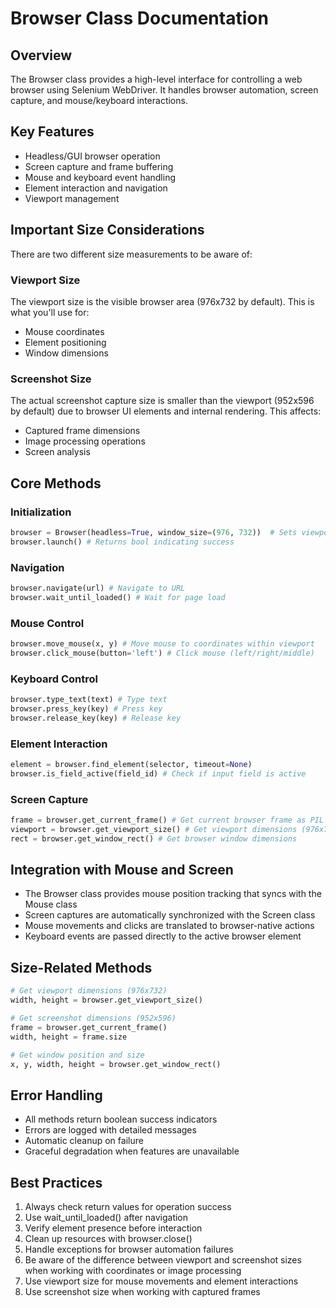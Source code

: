 # Browser Class Documentation

## Overview
The Browser class provides a high-level interface for controlling a web browser using Selenium WebDriver. It handles browser automation, screen capture, and mouse/keyboard interactions.

## Key Features
- Headless/GUI browser operation
- Screen capture and frame buffering
- Mouse and keyboard event handling
- Element interaction and navigation
- Viewport management

## Important Size Considerations
There are two different size measurements to be aware of:

### Viewport Size
The viewport size is the visible browser area (976x732 by default). This is what you'll use for:
- Mouse coordinates
- Element positioning
- Window dimensions

### Screenshot Size
The actual screenshot capture size is smaller than the viewport (952x596 by default) due to browser UI elements and internal rendering. This affects:
- Captured frame dimensions
- Image processing operations
- Screen analysis

## Core Methods

### Initialization
```python
browser = Browser(headless=True, window_size=(976, 732))  # Sets viewport size
browser.launch() # Returns bool indicating success
```

### Navigation
```python
browser.navigate(url) # Navigate to URL
browser.wait_until_loaded() # Wait for page load
```

### Mouse Control
```python
browser.move_mouse(x, y) # Move mouse to coordinates within viewport
browser.click_mouse(button='left') # Click mouse (left/right/middle)
```

### Keyboard Control
```python
browser.type_text(text) # Type text
browser.press_key(key) # Press key
browser.release_key(key) # Release key
```

### Element Interaction
```python
element = browser.find_element(selector, timeout=None)
browser.is_field_active(field_id) # Check if input field is active
```

### Screen Capture
```python
frame = browser.get_current_frame() # Get current browser frame as PIL Image (952x596)
viewport = browser.get_viewport_size() # Get viewport dimensions (976x732)
rect = browser.get_window_rect() # Get browser window dimensions
```

## Integration with Mouse and Screen
- The Browser class provides mouse position tracking that syncs with the Mouse class
- Screen captures are automatically synchronized with the Screen class
- Mouse movements and clicks are translated to browser-native actions
- Keyboard events are passed directly to the active browser element

## Size-Related Methods
```python
# Get viewport dimensions (976x732)
width, height = browser.get_viewport_size()

# Get screenshot dimensions (952x596)
frame = browser.get_current_frame()
width, height = frame.size

# Get window position and size
x, y, width, height = browser.get_window_rect()
```

## Error Handling
- All methods return boolean success indicators
- Errors are logged with detailed messages
- Automatic cleanup on failure
- Graceful degradation when features are unavailable

## Best Practices
1. Always check return values for operation success
2. Use wait_until_loaded() after navigation
3. Verify element presence before interaction
4. Clean up resources with browser.close()
5. Handle exceptions for browser automation failures
6. Be aware of the difference between viewport and screenshot sizes when working with coordinates or image processing
7. Use viewport size for mouse movements and element interactions
8. Use screenshot size when working with captured frames

